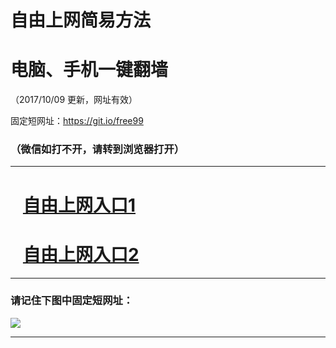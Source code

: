 ﻿# 自由上网简易方法

# 电脑、手机一键翻墙

（2017/10/09 更新，网址有效）

固定短网址：https://git.io/free99

### （微信如打不开，请转到浏览器打开）


***





# &nbsp;&nbsp; <a href="http://ft267832094.fwq-tz-1001.info/fwqtz01.html?t=100900124030 " target="_blank">自由上网入口1</a>
# &nbsp;&nbsp; <a href="http://ft893812878.fwq-tz-1002.info/fwqtz02.html?t=100900120654 " target="_blank">自由上网入口2</a>
***

### 请记住下图中固定短网址：

<img src="https://s3-us-west-2.amazonaws.com/fwq-1001/yjfq-20170905okok.png" /> 


***

